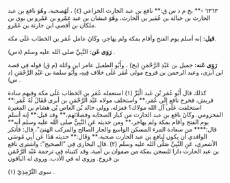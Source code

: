 ٦٣٦٣ -** بخ م د س ق:** نافع بن عبد الحارث الخزاعي (٤) ، لَهُصحبة، وهُوَ نافع بن عبد الحارث بن حبالة بن عُمَير بن الحارث، وهُوَ غبشان بن عبد عَمْرو بن عَمْرو بن بوي بن ملكان بن أفصى ابن حارثة بن عَمْرو.

**قيل:** إنه أسلم يوم الفتح وأقام بمكة ولم يهاجر، وكَانَ عامل عُمَر بن الخطاب عَلَى مكة.

**رَوَى عَن:** النَّبِيِّ صلى الله عليه وسلم (دس) .

**رَوَى عَنه:** جميل بن عَبْدِ الرَّحْمَنِ (بخ) ، وأَبُو الطفيل عامر ابن واثلة (م ق) قوله فِي قصة ابن أبزى، وعبد الرحمن بن فروخ مولى عُمَر عَلَى خلاف فِيهِ، وأَبُو سلمة بن عَبْدِ الرَّحْمَنِ (د س) .

كذلك قال أَبُو عُمَر بْن عَبد الْبَرِّ (١) استعمله عُمَر بن الخطاب عَلَى مكة وفيهم سادة قريش، فخرج نافع إِلَى عُمَر،** واستخلف مولاه عَبْد الرَّحْمَنِ بن أبزى فَقَالَ لَهُ عُمَر:** استخلفت عَلَى آل الله مولاك؟ فعزله، وولى خالد بْن العاص بْن هشام بن المغيرة المخزومي. وكَانَ نافع بن عبد الحارث من كبار الصحابة وفضلائهم،** وقد قيل:** إنه أسلم يوم الفتح وأقام بمكة ولم يهاجر،** ومن حديثه عَنِ النَّبِيُّ صلى الله عليه وسلم أنه** قال:**** من سعادة المرء المسكن الواسع والجار الصالح والمركب الهنئ"، قال: فأنكر الواقدي أن يكون لنافع بن عبد الحارث صحبة،** وَقَال:** حديثه هَذَا عَن أَبِي مُوسَى الأشعري، عَنِ النَّبِيِّ صَلَّى الله عليه وسلم (٢) .قال البخاري فِي "الصحيح": واشترى نافع بن عبد الحارث دارا للسجن بمكة من صفوان بن أمية. وقد كتبناه فِي ترجمة عَبْد الرَّحْمَنِ بن فروخ. وروى له في الأدب. وروى له الباقون

سوى التِّرْمِذِيّ (١) .